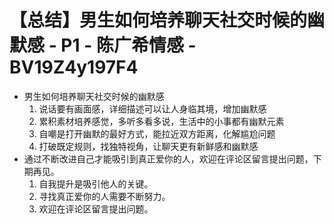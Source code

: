 # 【总结】男生如何培养聊天社交时候的幽默感 - P1 - 陈广希情感 - BV19Z4y197F4

-   男生如何培养聊天社交时候的幽默感
    1.  说话要有画面感，详细描述可以让人身临其境，增加幽默感
    2.  累积素材培养感觉，多听多看多说，生活中的小事都有幽默元素
    3.  自嘲是打开幽默的最好方式，能拉近双方距离，化解尴尬问题
    4.  打破既定规则，找独特视角，让聊天更有新鲜感和幽默感
-   通过不断改进自己才能吸引到真正爱你的人，欢迎在评论区留言提出问题，下期再见。
    1.  自我提升是吸引他人的关键。
    2.  寻找真正爱你的人需要不断努力。
    3.  欢迎在评论区留言提出问题。